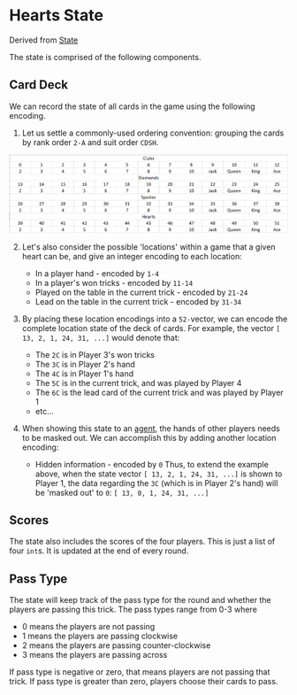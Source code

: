 # Hearts State
Derived from [State](https://github.com/c-to-the-fazzy/cardiathena/wiki/State)

The state is comprised of the following components.

## Card Deck

We can record the state of all cards in the game using the following encoding.  

1. Let us settle a commonly-used ordering convention: grouping the cards by rank order `2-A` and suit order `CDSH`. 

![](https://github.com/c-to-the-fazzy/cardiathena/blob/master/documentation/img/deck_format.png) 

2. Let's also consider the possible 'locations' within a game that a given heart can be, and give an integer encoding to each location:
    * In a player hand - encoded by `1-4`
    * In a player's won tricks - encoded by `11-14`
    * Played on the table in the current trick - encoded by `21-24`
    * Lead on the table in the current trick - encoded by `31-34`

3. By placing these location encodings into a `52-`vector, we can encode the complete location state of the deck of cards.  For example, the vector `[ 13, 2, 1, 24, 31, ...]` would denote that:
    * The `2C` is in Player 3's won tricks
    * The `3C` is in Player 2's hand
    * The `4C` is in Player 1's hand
    * The `5C` is in the current trick, and was played by Player 4
    * The `6C` is the lead card of the current trick and was played by Player 1
    * etc...

4. When showing this state to an [agent](https://github.com/c-to-the-fazzy/cardiathena/wiki/Agent-Class-Design-Document), the hands of other players needs to be masked out.  We can accomplish this by adding another location encoding:
    * Hidden information - encoded by `0`
Thus, to extend the example above, when the state vector `[ 13, 2, 1, 24, 31, ...]` is shown to Player 1, the data regarding the `3C` (which is in Player 2's hand) will be 'masked out' to `0`: `[ 13, 0, 1, 24, 31, ...]`

## Scores

The state also includes the scores of the four players.  This is just a list of four `int`s.  It is updated at the end of every round.

## Pass Type

The state will keep track of the pass type for the round and whether the players are passing this trick. The pass types range from 0-3 where
  * 0 means the players are not passing
  * 1 means the players are passing clockwise
  * 2 means the players are passing counter-clockwise
  * 3 means the players are passing across
    
If pass type is negative or zero, that means players are not passing that trick. If pass type is greater than zero, players choose their cards to pass.
